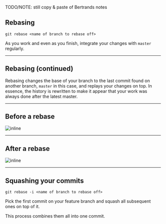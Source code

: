 TODO/NOTE: still copy & paste of Bertrands notes

## Rebasing

`git rebase <name of branch to rebase off>`

As you work and even as you finish, integrate your changes with `master` regularly.

---

## Rebasing (continued)

Rebasing changes the base of your branch to the last commit found on another branch, `master` in this case, and replays your changes on top. In essence, the history is rewritten to make it appear that your work was always done after the latest master.

---

## Before a rebase

![inline](http://git-scm.com/figures/18333fig0327-tn.png)

---

## After a rebase

![inline](http://git-scm.com/figures/18333fig0328-tn.png)

---

## Squashing your commits

`git rebase -i <name of branch to rebase off>`

Pick the first commit on your feature branch and squash all subsequent ones on top of it.

This process combines them all into one commit.
